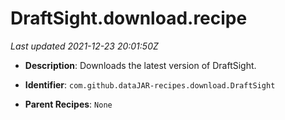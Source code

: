 # DraftSight.download.recipe

_Last updated 2021-12-23 20:01:50Z_

- **Description**: Downloads the latest version of DraftSight.

- **Identifier**: `com.github.dataJAR-recipes.download.DraftSight`

- **Parent Recipes**: `None`
